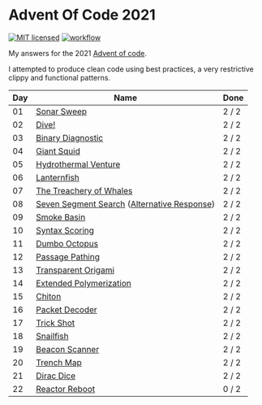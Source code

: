 # Advent Of Code 2021

[![MIT licensed](https://img.shields.io/badge/license-MIT-blue.svg)](./LICENSE)
[![workflow](https://github.com/ManevilleF/AdventOfCode2021/actions/workflows/rust.yaml/badge.svg)](https://github.com/ManevilleF/AdventOfCode2021/actions/workflows/rust.yaml)

My answers for the 2021 [Advent of code](https://adventofcode.com/2021).

I attempted to produce clean code using best practices, a very restrictive clippy and functional patterns.

| Day | Name | Done |
|-----|------|------|
| 01 | [Sonar Sweep](day_01/src/main.rs)|  2 / 2 |
| 02 | [Dive!](day_02/src/main.rs) | 2 / 2 |
| 03 | [Binary Diagnostic](day_03/src/main.rs)|  2 / 2 |
| 04 | [Giant Squid](day_04/src/main.rs) | 2 / 2 |
| 05 | [Hydrothermal Venture](day_05/src/main.rs) | 2 / 2 |
| 06 | [Lanternfish](day_06/src/main.rs) | 2 / 2 |
| 07 | [The Treachery of Whales](day_07/src/main.rs)|  2 / 2 |
| 08 | [Seven Segment Search](day_08/src/main.rs) ([Alternative Response](day_08_alternative/src/main.rs))| 2 / 2 |
| 09 | [Smoke Basin](day_09/src/main.rs) | 2 / 2 |
| 10 | [Syntax Scoring](day_10/src/main.rs) | 2 / 2 |
| 11 | [Dumbo Octopus](day_11/src/main.rs) | 2 / 2 |
| 12 | [Passage Pathing](day_12/src/main.rs) | 2 / 2 |
| 13 | [Transparent Origami](day_13/src/main.rs) | 2 / 2 |
| 14 | [Extended Polymerization](day_14/src/main.rs) | 2 / 2 |
| 15 | [Chiton](day_15/src/main.rs) | 2 / 2 |
| 16 | [Packet Decoder](day_16/src/main.rs) | 2 / 2 |
| 17 | [Trick Shot](day_17/src/main.rs) | 2 / 2 |
| 18 | [Snailfish](day_18/src/main.rs) | 2 / 2 |
| 19 | [Beacon Scanner](day_19/src/main.rs) | 2 / 2 |
| 20 | [Trench Map](day_20/src/main.rs) | 2 / 2 |
| 21 | [Dirac Dice](day_21/src/main.rs) | 2 / 2 |
| 22 | [Reactor Reboot](day_22/src/main.rs) | 0 / 2 |